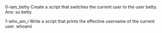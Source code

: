 0-iam_betty
Create a script that switches the current user to the user betty.
Ans: su betty

1-who_am_i
Write a script that prints the effective username of the current user.
whoami


